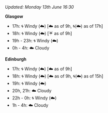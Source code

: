*Updated: Monday 13th June 16:30*

**Glasgow**

* 17h: :cyclone: Windy (:cloud:) [:cloud: as of 9h, :cyclone:(:cloud:) as of 17h]
* 18h: :cyclone: Windy (:cloud:) [:umbrella: as of 9h]
* 19h - 23h: :cyclone: Windy (:cloud:)
* 0h - 4h: :cloud: Cloudy

**Edinburgh**

* 17h: :cyclone: Windy (:cloud:) [:cloud: as of 9h]
* 18h: :cyclone: Windy (:cloud:) [:cloud: as of 9h, :cyclone:(:cloud:) as of 15h]
* 19h: :cyclone: Windy (:cloud:)
* 20h, 21h: :cloud: Cloudy
* 22h - 0h: :cyclone: Windy (:cloud:)
* 1h - 4h: :cloud: Cloudy

